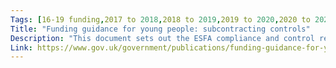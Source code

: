 ```yaml
---
Tags: [16-19 funding,2017 to 2018,2018 to 2019,2019 to 2020,2020 to 2021,subcontracting]
Title: "Funding guidance for young people: subcontracting controls"
Description: "This document sets out the ESFA compliance and control requirements and advice for institutions using third parties for ESFA-funded provision."
Link: https://www.gov.uk/government/publications/funding-guidance-for-young-people-sub-contracting-controls
---
```

